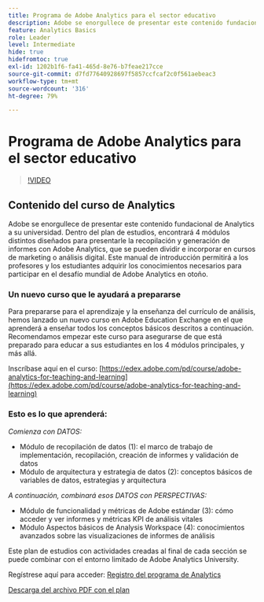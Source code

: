 ```yaml
---
title: Programa de Adobe Analytics para el sector educativo
description: Adobe se enorgullece de presentar este contenido fundacional de Analytics a su universidad. Dentro del plan de estudios, encontrará 4 módulos distintos diseñados para presentarle la recopilación y generación de informes con Adobe Analytics, que se pueden dividir e incorporar en cursos de marketing o análisis digital. Este manual de introducción permitirá a los profesores y los estudiantes adquirir los conocimientos necesarios para participar en el desafío mundial de Adobe Analytics en otoño.
feature: Analytics Basics
role: Leader
level: Intermediate
hide: true
hidefromtoc: true
exl-id: 1202b1f6-fa41-465d-8e76-b7feae217cce
source-git-commit: d7fd77640928697f5857ccfcaf2c0f561aebeac3
workflow-type: tm+mt
source-wordcount: '316'
ht-degree: 79%

---
```


# Programa de Adobe Analytics para el sector educativo

>[!VIDEO](https://video.tv.adobe.com/v/334350/?quality=12&learn=on)

## Contenido del curso de Analytics

Adobe se enorgullece de presentar este contenido fundacional de Analytics a su universidad. Dentro del plan de estudios, encontrará 4 módulos distintos diseñados para presentarle la recopilación y generación de informes con Adobe Analytics, que se pueden dividir e incorporar en cursos de marketing o análisis digital. Este manual de introducción permitirá a los profesores y los estudiantes adquirir los conocimientos necesarios para participar en el desafío mundial de Adobe Analytics en otoño.

### Un nuevo curso que le ayudará a prepararse

Para prepararse para el aprendizaje y la enseñanza del currículo de análisis, hemos lanzado un nuevo curso en Adobe Education Exchange en el que aprenderá a enseñar todos los conceptos básicos descritos a continuación. Recomendamos empezar este curso para asegurarse de que está preparado para educar a sus estudiantes en los 4 módulos principales, y más allá.

Inscríbase aquí en el curso: [https://edex.adobe.com/pd/course/adobe-analytics-for-teaching-and-learning](https://edex.adobe.com/pd/course/adobe-analytics-for-teaching-and-learning)

### Esto es lo que aprenderá:

*Comienza con DATOS:*

* Módulo de recopilación de datos (1): el marco de trabajo de implementación, recopilación, creación de informes y validación de datos
* Módulo de arquitectura y estrategia de datos (2): conceptos básicos de variables de datos, estrategias y arquitectura

*A continuación, combinará esos DATOS con PERSPECTIVAS:*

* Módulo de funcionalidad y métricas de Adobe estándar (3): cómo acceder y ver informes y métricas KPI de análisis vitales
* Módulo Aspectos básicos de Analysis Workspace (4): conocimientos avanzados sobre las visualizaciones de informes de análisis

Este plan de estudios con actividades creadas al final de cada sección se puede combinar con el entorno limitado de Adobe Analytics University.

Regístrese aquí para acceder: [Registro del programa de Analytics](https://experienceleague.adobe.com/landing/analytics-university?lang=es)

[Descarga del archivo PDF con el plan](assets/Adobe-Analytics-Curriculum_2021.pdf)
